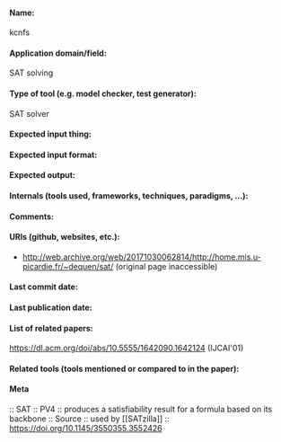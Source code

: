 #### Name:
kcnfs

#### Application domain/field:
SAT solving

#### Type of tool (e.g. model checker, test generator):
SAT solver

#### Expected input thing:

#### Expected input format:

#### Expected output:

#### Internals (tools used, frameworks, techniques, paradigms, ...):

#### Comments:

#### URIs (github, websites, etc.):
- http://web.archive.org/web/20171030062814/http://home.mis.u-picardie.fr/~dequen/sat/ (original page inaccessible)

#### Last commit date:

#### Last publication date:

#### List of related papers:
https://dl.acm.org/doi/abs/10.5555/1642090.1642124 (IJCAI'01)

#### Related tools (tools mentioned or compared to in the paper):

#### Meta
:: SAT
:: PV4 :: produces a satisfiability result for a formula based on its backbone
:: Source :: used by [[SATzilla]] :: https://doi.org/10.1145/3550355.3552426
